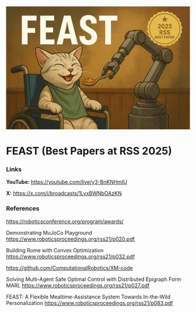 ![thumbnail](thumbnail.jpg)

# FEAST (Best Papers at RSS 2025)

### Links

**YouTube:** https://youtube.com/live/y3-BnKNHmIU

**X:** https://x.com/i/broadcasts/1LyxBWNbOAzKN

### References

https://roboticsconference.org/program/awards/

Demonstrating MuJoCo Playground
https://www.roboticsproceedings.org/rss21/p020.pdf

Building Rome with Convex Optimization
https://www.roboticsproceedings.org/rss21/p032.pdf

https://github.com/ComputationalRobotics/XM-code

Solving Multi-Agent Safe Optimal Control with Distributed Epigraph Form MARL
https://www.roboticsproceedings.org/rss21/p027.pdf

FEAST: A Flexible Mealtime-Assistance System Towards In-the-Wild Personalization
https://www.roboticsproceedings.org/rss21/p083.pdf
